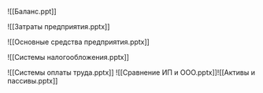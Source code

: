
![[Баланс.ppt]]

![[Затраты предприятия.pptx]]

![[Основные средства предприятия.pptx]]

![[Системы налогообложения.pptx]]

![[Системы оплаты труда.pptx]]
![[Сравнение ИП и ООО.pptx]]![[Активы и пассивы.pptx]]
